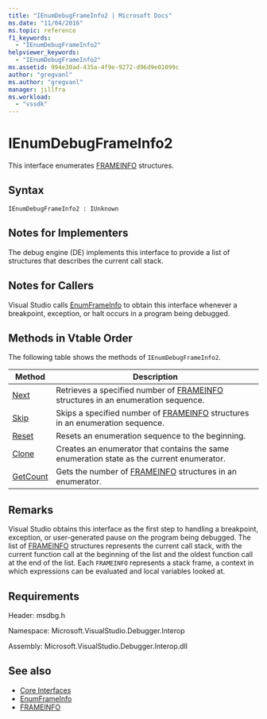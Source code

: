 ```yaml
---
title: "IEnumDebugFrameInfo2 | Microsoft Docs"
ms.date: "11/04/2016"
ms.topic: reference
f1_keywords:
  - "IEnumDebugFrameInfo2"
helpviewer_keywords:
  - "IEnumDebugFrameInfo2"
ms.assetid: 994e30ad-435a-4f9e-9272-d96d9e01099c
author: "gregvanl"
ms.author: "gregvanl"
manager: jillfra
ms.workload:
  - "vssdk"
---
```

# IEnumDebugFrameInfo2
This interface enumerates [FRAMEINFO](../../../extensibility/debugger/reference/frameinfo.md) structures.

## Syntax

```
IEnumDebugFrameInfo2 : IUnknown
```

## Notes for Implementers
 The debug engine (DE) implements this interface to provide a list of structures that describes the current call stack.

## Notes for Callers
 Visual Studio calls [EnumFrameInfo](../../../extensibility/debugger/reference/idebugthread2-enumframeinfo.md) to obtain this interface whenever a breakpoint, exception, or halt occurs in a program being debugged.

## Methods in Vtable Order
 The following table shows the methods of `IEnumDebugFrameInfo2`.

|Method|Description|
|------------|-----------------|
|[Next](../../../extensibility/debugger/reference/ienumdebugframeinfo2-next.md)|Retrieves a specified number of [FRAMEINFO](../../../extensibility/debugger/reference/frameinfo.md) structures in an enumeration sequence.|
|[Skip](../../../extensibility/debugger/reference/ienumdebugframeinfo2-skip.md)|Skips a specified number of [FRAMEINFO](../../../extensibility/debugger/reference/frameinfo.md) structures in an enumeration sequence.|
|[Reset](../../../extensibility/debugger/reference/ienumdebugframeinfo2-reset.md)|Resets an enumeration sequence to the beginning.|
|[Clone](../../../extensibility/debugger/reference/ienumdebugframeinfo2-clone.md)|Creates an enumerator that contains the same enumeration state as the current enumerator.|
|[GetCount](../../../extensibility/debugger/reference/ienumdebugframeinfo2-getcount.md)|Gets the number of [FRAMEINFO](../../../extensibility/debugger/reference/frameinfo.md) structures in an enumerator.|

## Remarks
 Visual Studio obtains this interface as the first step to handling a breakpoint, exception, or user-generated pause on the program being debugged. The list of [FRAMEINFO](../../../extensibility/debugger/reference/frameinfo.md) structures represents the current call stack, with the current function call at the beginning of the list and the oldest function call at the end of the list. Each `FRAMEINFO` represents a stack frame, a context in which expressions can be evaluated and local variables looked at.

## Requirements
 Header: msdbg.h

 Namespace: Microsoft.VisualStudio.Debugger.Interop

 Assembly: Microsoft.VisualStudio.Debugger.Interop.dll

## See also
- [Core Interfaces](../../../extensibility/debugger/reference/core-interfaces.md)
- [EnumFrameInfo](../../../extensibility/debugger/reference/idebugthread2-enumframeinfo.md)
- [FRAMEINFO](../../../extensibility/debugger/reference/frameinfo.md)